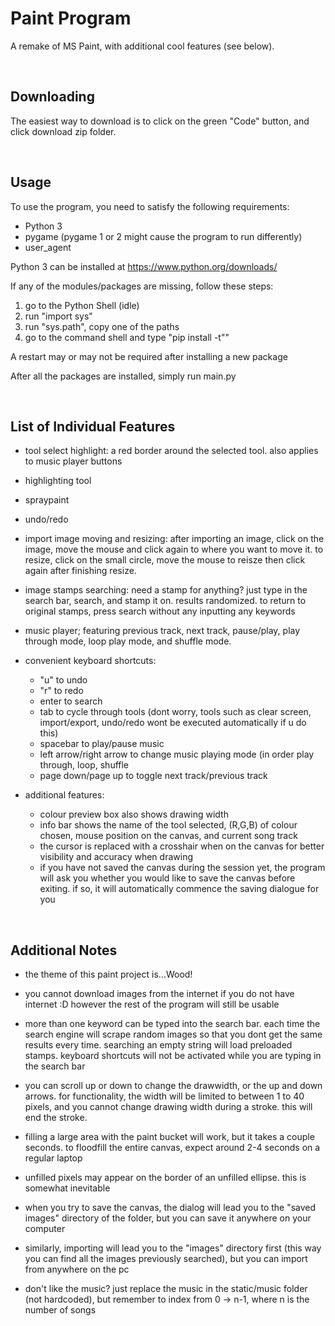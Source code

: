 # Paint Program
A remake of MS Paint, with additional cool features (see below).

<br>

## Downloading
The easiest way to download is to click on the green "Code" button, and click download zip folder.

<br>

## Usage
To use the program, you need to satisfy the following requirements:
* Python 3
* pygame (pygame 1 or 2 might cause the program to run differently)
* user_agent

Python 3 can be installed at https://www.python.org/downloads/

If any of the modules/packages are missing, follow these steps:
1. go to the Python Shell (idle)
2. run "import sys"
3. run "sys.path", copy one of the paths
4. go to the command shell and type "pip install <package name> -t"<copied path>"
    
A restart may or may not be required after installing a new package

After all the packages are installed, simply run main.py

<br>

## List of Individual Features

* tool select highlight: a red border around the selected tool. also applies to music player buttons

* highlighting tool

* spraypaint

* undo/redo

* import image moving and resizing: after importing an image, click on the image, move the mouse and click again to where you want to move it. to resize, click on the small circle, move the mouse to reisze then click again after finishing resize.

* image stamps searching: need a stamp for anything? just type in the search bar, search, and stamp it on. results randomized. to return to original stamps, press search without any inputting any keywords
    
* music player; featuring previous track, next track, pause/play, play through mode, loop play mode, and shuffle mode. 
    
* convenient keyboard shortcuts:
    * "u" to undo
    * "r" to redo
    * enter to search
    * tab to cycle through tools (dont worry, tools such as clear screen, import/export, undo/redo wont be executed automatically if u do this)
    * spacebar to play/pause music
    * left arrow/right arrow to change music playing mode (in order play through, loop, shuffle
    * page down/page up to toggle next track/previous track

* additional features:
    * colour preview box also shows drawing width
    * info bar shows the name of the tool selected, (R,G,B) of colour chosen, mouse position on the canvas, and current song track
    * the cursor is replaced with a crosshair when on the canvas for better visibility and accuracy when drawing
    * if you have not saved the canvas during the session yet, the program will ask you whether you would like to save the canvas before exiting. if so, it will automatically         commence the saving dialogue for you

<br>

## Additional Notes

* the theme of this paint project is...Wood!

* you cannot download images from the internet if you do not have internet :D however the rest of the program will still be usable

* more than one keyword can be typed into the search bar. each time the search engine will scrape random images so that you dont get the same results every time. searching an empty string will load preloaded stamps. keyboard shortcuts will not be activated while you are typing in the search bar

* you can scroll up or down to change the drawwidth, or the up and down arrows. for functionality, the width will be limited to between 1 to 40 pixels, and you cannot change drawing width during a stroke. this will end the stroke.

* filling a large area with the paint bucket will work, but it takes a couple seconds. to floodfill the entire canvas, expect around 2-4 seconds on a regular laptop

* unfilled pixels may appear on the border of an unfilled ellipse. this is somewhat inevitable

* when you try to save the canvas, the dialog will lead you to the "saved images" directory of the folder, but you can save it anywhere on your computer

* similarly, importing will lead you to the "images" directory first (this way you can find all the images previously searched), but you can import from anywhere on the pc

* don't like the music? just replace the music in the static/music folder (not hardcoded), but remember to index from 0 -> n-1, where n is the number of songs

